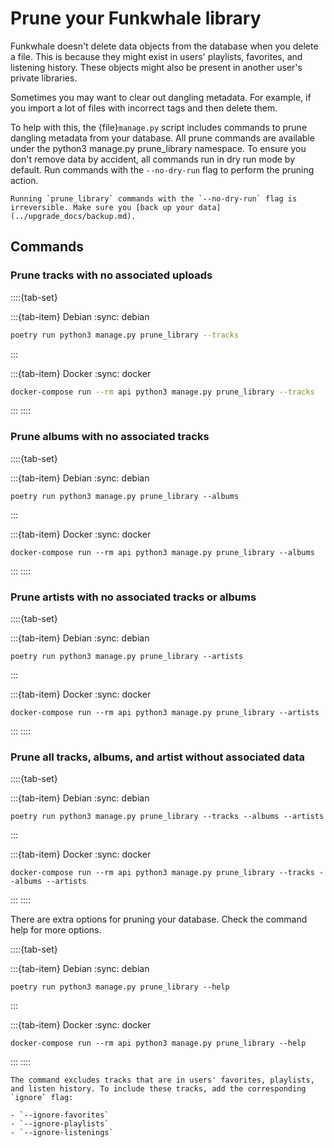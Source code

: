 # Prune your Funkwhale library

Funkwhale doesn't delete data objects from the database when you delete a file. This is because they might exist in users' playlists, favorites, and listening history. These objects might also be present in another user's private libraries.

Sometimes you may want to clear out dangling metadata. For example, if you import a lot of files with incorrect tags and then delete them.

To help with this, the {file}`manage.py` script includes commands to prune dangling metadata from your database. All prune commands are available under the python3 manage.py prune_library namespace. To ensure you don't remove data by accident, all commands run in dry run mode by default. Run commands with the `--no-dry-run` flag to perform the pruning action.

```{warning}
Running `prune_library` commands with the `--no-dry-run` flag is irreversible. Make sure you [back up your data](../upgrade_docs/backup.md).
```

## Commands

### Prune tracks with no associated uploads

::::{tab-set}

:::{tab-item} Debian
:sync: debian

```bash
poetry run python3 manage.py prune_library --tracks
```

:::

:::{tab-item} Docker
:sync: docker

```bash
docker-compose run --rm api python3 manage.py prune_library --tracks
```

:::
::::

### Prune albums with no associated tracks

::::{tab-set}

:::{tab-item} Debian
:sync: debian

```{code-block} sh
poetry run python3 manage.py prune_library --albums
```

:::

:::{tab-item} Docker
:sync: docker

```{code-block} sh
docker-compose run --rm api python3 manage.py prune_library --albums
```

:::
::::

### Prune artists with no associated tracks or albums

::::{tab-set}

:::{tab-item} Debian
:sync: debian

```{code-block} sh
poetry run python3 manage.py prune_library --artists
```

:::

:::{tab-item} Docker
:sync: docker

```{code-block} sh
docker-compose run --rm api python3 manage.py prune_library --artists
```

:::
::::

### Prune all tracks, albums, and artist without associated data

::::{tab-set}

:::{tab-item} Debian
:sync: debian

```{code-block} sh
poetry run python3 manage.py prune_library --tracks --albums --artists
```

:::

:::{tab-item} Docker
:sync: docker

```{code-block} sh
docker-compose run --rm api python3 manage.py prune_library --tracks --albums --artists
```

:::
::::

There are extra options for pruning your database. Check the command help for more options.

::::{tab-set}

:::{tab-item} Debian
:sync: debian

```{code-block} sh
poetry run python3 manage.py prune_library --help
```

:::

:::{tab-item} Docker
:sync: docker

```{code-block} sh
docker-compose run --rm api python3 manage.py prune_library --help
```

:::
::::

```{note}
The command excludes tracks that are in users' favorites, playlists, and listen history. To include these tracks, add the corresponding `ignore` flag:

- `--ignore-favorites`
- `--ignore-playlists`
- `--ignore-listenings`
```
